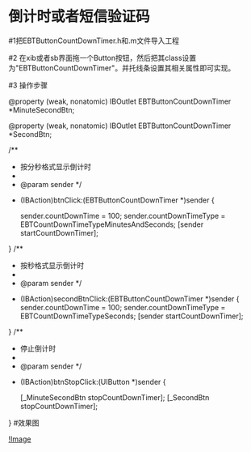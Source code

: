 # 倒计时或者短信验证码

#1把EBTButtonCountDownTimer.h和.m文件导入工程

#2 在xib或者sb界面拖一个Button按钮，然后把其class设置为"EBTButtonCountDownTimer"。并托线条设置其相关属性即可实现。

#3 操作步骤

@property (weak, nonatomic) IBOutlet EBTButtonCountDownTimer *MinuteSecondBtn;

@property (weak, nonatomic) IBOutlet EBTButtonCountDownTimer *SecondBtn;


/**
 *  按分秒格式显示倒计时
 *
 *  @param sender
 */
- (IBAction)btnClick:(EBTButtonCountDownTimer *)sender {
    
    sender.countDownTime = 100;
    sender.countDownTimeType = EBTCountDownTimeTypeMinutesAndSeconds;
    [sender startCountDownTimer];
    
    
    
}
/**
 *  按秒格式显示倒计时
 *
 *  @param sender
 */

- (IBAction)secondBtnClick:(EBTButtonCountDownTimer *)sender
{
    sender.countDownTime = 100;
    sender.countDownTimeType = EBTCountDownTimeTypeSeconds;
    [sender startCountDownTimer];
    
    
}
/**
 *  停止倒计时
 *
 *  @param sender
 */

- (IBAction)btnStopClick:(UIButton *)sender
{
    
    
    [_MinuteSecondBtn stopCountDownTimer];
    [_SecondBtn stopCountDownTimer];
    
    
    
    
}
#效果图

[!Image]()

